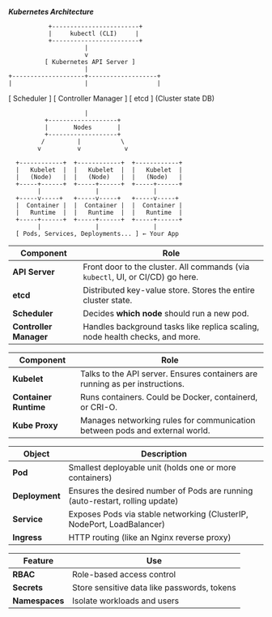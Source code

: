***Kubernetes Architecture***


               +------------------------+
               |     kubectl (CLI)     |
               +------------------------+
                         |
                         v
              [ Kubernetes API Server ]
                         |
    +--------------------+-------------------+
    |                    |                   |
[ Scheduler ]    [ Controller Manager ]   [ etcd ]
                                        (Cluster state DB)

                         |
              +-------------------+
              |       Nodes       |
              +-------------------+
             /         |           \
            v          v            v

      +------------+  +------------+  +------------+
      |   Kubelet  |  |   Kubelet  |  |   Kubelet  |
      |   (Node)   |  |   (Node)   |  |   (Node)   |
      +-----+------+  +-----+------+  +-----+------+
            |               |               |
      +-----v-----+   +-----v-----+   +-----v-----+
      |  Container |  |  Container |  |  Container |
      |   Runtime  |  |   Runtime  |  |   Runtime  |
      +-----+------+  +-----+------+  +-----+------+
            |               |               |
      [ Pods, Services, Deployments... ] ← Your App

| Component              | Role                                                                           |
| ---------------------- | ------------------------------------------------------------------------------ |
| **API Server**         | Front door to the cluster. All commands (via `kubectl`, UI, or CI/CD) go here. |
| **etcd**               | Distributed key-value store. Stores the entire cluster state.                  |
| **Scheduler**          | Decides **which node** should run a new pod.                                   |
| **Controller Manager** | Handles background tasks like replica scaling, node health checks, and more.   |


| Component             | Role                                                                         |
| --------------------- | ---------------------------------------------------------------------------- |
| **Kubelet**           | Talks to the API server. Ensures containers are running as per instructions. |
| **Container Runtime** | Runs containers. Could be Docker, containerd, or CRI-O.                      |
| **Kube Proxy**        | Manages networking rules for communication between pods and external world.  |

| Object         | Description                                                                   |
| -------------- | ----------------------------------------------------------------------------- |
| **Pod**        | Smallest deployable unit (holds one or more containers)                       |
| **Deployment** | Ensures the desired number of Pods are running (auto-restart, rolling update) |
| **Service**    | Exposes Pods via stable networking (ClusterIP, NodePort, LoadBalancer)        |
| **Ingress**    | HTTP routing (like an Nginx reverse proxy)                                    |

| Feature        | Use                                         |
| -------------- | ------------------------------------------- |
| **RBAC**       | Role-based access control                   |
| **Secrets**    | Store sensitive data like passwords, tokens |
| **Namespaces** | Isolate workloads and users                 |
